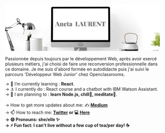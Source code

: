 ![alt text](https://raw.githubusercontent.com/ANETA-LAURENT/ANETA-LAURENT/master/Aneta.png)

<p>Passionnée depuis toujours par le développement Web, après avoir exercé plusieurs métiers, j'ai choisi de faire une reconversion professionnelle dans ce domaine. Je me suis d'abord formée en autodidacte puis j'ai suivi le parcours 'Développeur Web Junior' chez Openclassrooms.</p> 



-> 📖 I’m currently learning : <strong>React</strong>.
<br>
-> ⚓ I currently do :
     React course    and a chatbot with IBM Watson Assistant.
<br>
->  📅 I am planning to : 
   <strong> learn Node.js,    chill🤗,     meditate🧘</strong>.
<br>    
->  How to get more updates about me:  ✍️<strong> <a href="https://anetado.medium.com/"> Medium </a> </strong>
<br>
-> 📫 How to reach me:<strong> <a href="https://twitter.com/Aneta_oo_" target="_blank"> Twitter</a> or 💻 <a href="https://aneta-laurent.github.io/portfolio/index.html" target="_blank"> Here</a><strong>
<br>
-> 😄 Pronouns: she/elle ✨
<br>
-> ⚡ Fun fact: I can't live without a few cup of tea/per day! ☕ 


